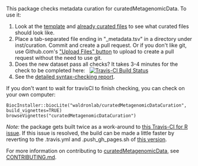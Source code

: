 This package checks metadata curation for curatedMetagenomicData. To use it:

1. Look at the [template](https://github.com/waldronlab/curatedMetagenomicDataCuration/blob/master/inst/extdata/template.csv) and [already curated files](https://github.com/waldronlab/curatedMetagenomicDataCuration/tree/master/inst/curated) to see what curated files should look like.
2. Place a tab-separated file ending in "_metadata.tsv" in a directory under inst/curation. Commit and create a pull 
request.  Or if you don't like git, use Github.com's ["Upload Files" button](https://github.com/waldronlab/curatedMetagenomicDataCuration/tree/master/inst/curated) to upload to create a pull request without the need to use git.
3. Does the new dataset pass all checks? It takes 3-4 minutes for the check to be completed here: &nbsp; [![Travis-CI Build Status](https://travis-ci.org/waldronlab/curatedMetagenomicDataCuration.svg?branch=master)](https://travis-ci.org/waldronlab/curatedMetagenomicDataCuration)
4. See the [detailed syntax-checking report](https://waldronlab.github.io/curatedMetagenomicDataCuration).

If you don't want to wait for travisCI to finish checking, you can check on your own computer:

```
BiocInstaller::biocLite("waldronlab/curatedMetagenomicDataCuration", build_vignettes=TRUE)
browseVignettes("curatedMetagenomicDataCuration")
```

*Note:* the package gets built twice as a work-around to [this Travis-CI for R issue](https://github.com/travis-ci/travis-ci/issues/8038). If this issue is resolved, the build can be made a little faster by reverting to the .travis.yml and .push_gh_pages.sh of [this version](https://github.com/waldronlab/curatedMetagenomicDataCuration/tree/114e245308fa872a35b8eb96908f8ff61e041c8a).

For more information on contributing to [curatedMetagenomicData](https://waldronlab.github.io/curatedMetagenomicData), see [CONTRIBUTING.md](https://github.com/waldronlab/curatedMetagenomicData/blob/master/CONTRIBUTING.md).

